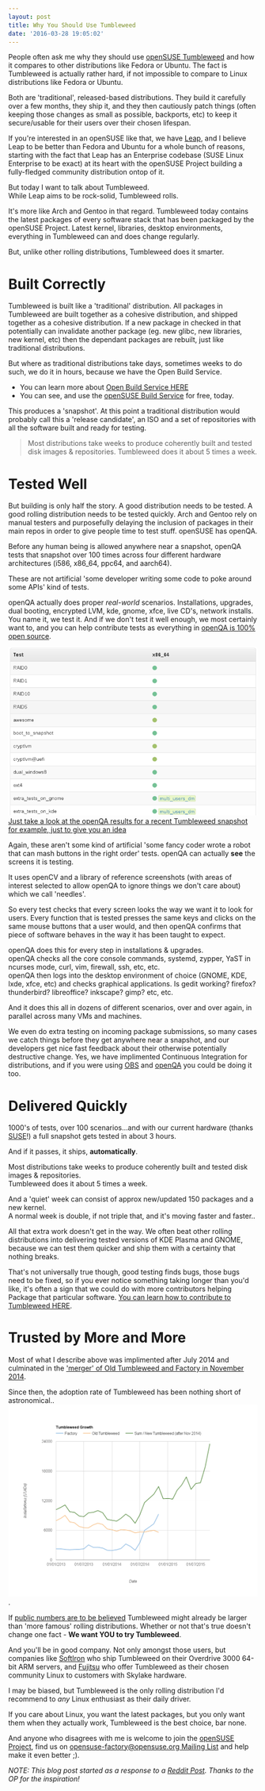 ```yaml
---
layout: post
title: Why You Should Use Tumbleweed
date: '2016-03-28 19:05:02'
---
```

People often ask me why they should use [openSUSE Tumbleweed](http://www.opensuse.org) and how it compares to other distributions like Fedora or Ubuntu. The fact is Tumbleweed is actually rather hard, if not impossible to compare to Linux distributions like Fedora or Ubuntu.

Both are 'traditional', released-based distributions. They build it carefully over a few months, they ship it, and they then cautiously patch things (often keeping those changes as small as possible, backports, etc) to keep it secure/usable for their users over their chosen lifespan.

If you're interested in an openSUSE like that, we have [Leap](http://www.opensuse.org), and I believe Leap to be better than Fedora and Ubuntu for a whole bunch of reasons, starting with the fact that Leap has an Enterprise codebase (SUSE Linux Enterprise to be exact) at its heart with the openSUSE Project building a fully-fledged community distribution ontop of it.

But today I want to talk about Tumbleweed.  
While Leap aims to be rock-solid, Tumbleweed rolls.

It's more like Arch and Gentoo in that regard. Tumbleweed today contains the latest packages of every software stack that has been packaged by the openSUSE Project. Latest kernel, libraries, desktop environments, everything in Tumbleweed can and does change regularly.

But, unlike other rolling distributions, Tumbleweed does it smarter.

# Built Correctly
Tumbleweed is built like a 'traditional' distribution. All packages in Tumbleweed are built together as a cohesive distribution, and shipped together as a cohesive distribution. If a new package in checked in that potentially can invalidate another package (eg. new glibc, new libraries, new kernel, etc) then the dependant packages are rebuilt, just like traditional distributions.

But where as traditional distributions take days, sometimes weeks to do such, we do it in hours, because we have the Open Build Service.

* You can learn more about [Open Build Service HERE](http://openbuildservice.org/)
* You can see, and use the [openSUSE Build Service](http://build.opensuse.org) for free, today.

This produces a 'snapshot'. At this point a traditional distribution would probably call this a 'release candidate', an ISO and a set of repositories with all the software built and ready for testing.

>Most distributions take weeks to produce coherently built and tested disk images & repositories. Tumbleweed does it about 5 times a week.

# Tested Well
But building is only half the story. A good distribution needs to be tested. A good rolling distribution needs to be tested quickly. Arch and Gentoo rely on manual testers and purposefully delaying the inclusion of packages in their main repos in order to give people time to test stuff. openSUSE has openQA.

Before any human being is allowed anywhere near a snapshot, openQA tests that snapshot over 100 times across four different hardware architectures (i586, x86_64, ppc64, and aarch64).

These are not artificial 'some developer writing some code to poke around some APIs' kind of tests.

openQA actually does proper *real-world* scenarios. Installations, upgrades, dual booting, encrypted LVM, kde, gnome, xfce, live CD's, network installs.  
You name it, we test it. And if we don't test it well enough, we most certainly want to, and you can help contribute tests as everything in [openQA is 100% open source](http://os-autoinst.github.io/openQA).

![There are far many results to show in this blog post](/pics/openqaresults.png)  
[Just take a look at the openQA results for a recent Tumbleweed snapshot for example, just to give you an idea](https://openqa.opensuse.org/tests/overview?distri=opensuse&version=Tumbleweed&build=20160321&groupid=1)

Again, these aren't some kind of artificial 'some fancy coder wrote a robot that can mash buttons in the right order' tests. openQA can actually **see** the screens it is testing.

It uses openCV and a library of reference screenshots (with areas of interest selected to allow openQA to ignore things we don't care about) which we call 'needles'.

So every test checks that every screen looks the way we want it to look for users. Every function that is tested presses the same keys and clicks on the same mouse buttons that a user would, and then openQA confirms that piece of software behaves in the way it has been taught to expect.

openQA does this for every step in installations & upgrades.  
openQA checks all the core console commands, systemd, zypper, YaST in ncurses mode, curl, vim, firewall, ssh, etc, etc.  
openQA then logs into the desktop environment of choice (GNOME, KDE, lxde, xfce, etc) and checks graphical applications. Is gedit working? firefox? thunderbird? libreoffice? inkscape? gimp? etc, etc.

And it does this all in dozens of different scenarios, over and over again, in parallel across many VMs and machines.

We even do extra testing on incoming package submissions, so many cases we catch things before they get anywhere near a snapshot, and our developers get nice fast feedback about their otherwise potentially destructive change. Yes, we have implimented Continuous Integration for distributions, and if you were using [OBS](http://openbuildservice.org) and [openQA](http://os-autoinst.github.io/openQA) you could be doing it too.

# Delivered Quickly
1000's of tests, over 100 scenarios...and with our current hardware (thanks [SUSE](http://www.suse.com)!) a full snapshot gets tested in about 3 hours.

And if it passes, it ships, **automatically**.

Most distributions take weeks to produce coherently built and tested disk images & repositories.  
Tumbleweed does it about 5 times a week.

And a 'quiet' week can consist of approx new/updated 150 packages and a new kernel.  
A normal week is double, if not triple that, and it's moving faster and faster..

All that extra work doesn't get in the way. We often beat other rolling distributions into delivering tested versions of KDE Plasma and GNOME, because we can test them quicker and ship them with a certainty that nothing breaks.

That's not universally true though, good testing finds bugs, those bugs need to be fixed, so if you ever notice something taking longer than you'd like, it's often a sign that we could do with more contributors helping Package that particular software. [You can learn how to contribute to Tumbleweed HERE](https://en.opensuse.org/openSUSE:Factory_development_model).

# Trusted by More and More
Most of what I describe above was implimented after July 2014 and culminated in the ['merger' of Old Tumbleweed and Factory in November 2014](https://news.opensuse.org/2014/10/24/tumbleweed-factory-rolling-releases-to-merge/).

Since then, the adoption rate of Tumbleweed has been nothing short of astronomical.. ![Look at those numbers](/pics/Tumbleweedstats.png).

If [public numbers are to be believed](https://www.archlinux.de/?page=UserStatistics) Tumbleweed might already be larger than 'more famous' rolling distributions. Whether or not that's true doesn't change one fact - **We want YOU to try Tumbleweed**.

And you'll be in good company. Not only amongst those users, but companies like [SoftIron](http://softiron.co.uk/) who ship Tumbleweed on their Overdrive 3000 64-bit ARM servers, and [Fujitsu](http://ts.fujitsu.com) who offer Tumbleweed as their chosen community Linux to customers with Skylake hardware.

I may be biased, but Tumbleweed is the only rolling distribution I'd recommend to _any_ Linux enthusiast as their daily driver.

If you care about Linux, you want the latest packages, but you only want them when they actually work, Tumbleweed is the best choice, bar none.

And anyone who disagrees with me is welcome to join the [openSUSE Project](http://www.opensuse.org), find us on [opensuse-factory@opensuse.org Mailing List](https://lists.opensuse.org/) and help make it even better ;).

*NOTE: This blog post started as a response to a [Reddit Post](https://www.reddit.com/r/linux/comments/4bytfz/thoughts_please_on_opensuse_tumbleweed/). Thanks to the OP for the inspiration!*
